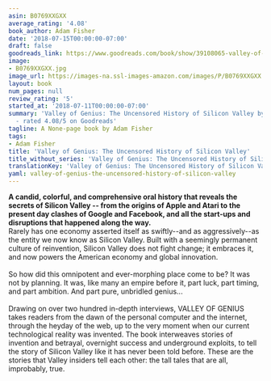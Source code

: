 ```yaml
---
asin: B0769XXGXX
average_rating: '4.08'
book_author: Adam Fisher
date: '2018-07-15T00:00:00-07:00'
draft: false
goodreads_link: https://www.goodreads.com/book/show/39108065-valley-of-genius
image:
- B0769XXGXX.jpg
image_url: https://images-na.ssl-images-amazon.com/images/P/B0769XXGXX.01._SCLZZZZZZZ.jpg
layout: book
num_pages: null
review_rating: '5'
started_at: '2018-07-11T00:00:00-07:00'
summary: 'Valley of Genius: The Uncensored History of Silicon Valley by Adam Fisher
  - rated 4.08/5 on Goodreads'
tagline: A None-page book by Adam Fisher
tags:
- Adam Fisher
title: 'Valley of Genius: The Uncensored History of Silicon Valley'
title_without_series: 'Valley of Genius: The Uncensored History of Silicon Valley'
translationKey: 'Valley of Genius: The Uncensored History of Silicon Valley'
yaml: valley-of-genius-the-uncensored-history-of-silicon-valley
---
```


<b>A candid, colorful, and comprehensive oral history that reveals the secrets of Silicon Valley -- from the origins of Apple and Atari to the present day clashes of Google and Facebook, and all the start-ups and disruptions that happened along the way.</b><br />Rarely has one economy asserted itself as swiftly--and as aggressively--as the entity we now know as Silicon Valley. Built with a seemingly permanent culture of reinvention, Silicon Valley does not fight change; it embraces it, and now powers the American economy and global innovation.<br /><br /> So how did this omnipotent and ever-morphing place come to be? It was not by planning. It was, like many an empire before it, part luck, part timing, and part ambition. And part pure, unbridled genius...<br /><br />Drawing on over two hundred in-depth interviews, VALLEY OF GENIUS takes readers from the dawn of the personal computer and the internet, through the heyday of the web, up to the very moment when our current technological reality was invented. The book interweaves stories of invention and betrayal, overnight success and underground exploits, to tell the story of Silicon Valley like it has never been told before. These are the stories that Valley insiders tell each other: the tall tales that are all, improbably, true.